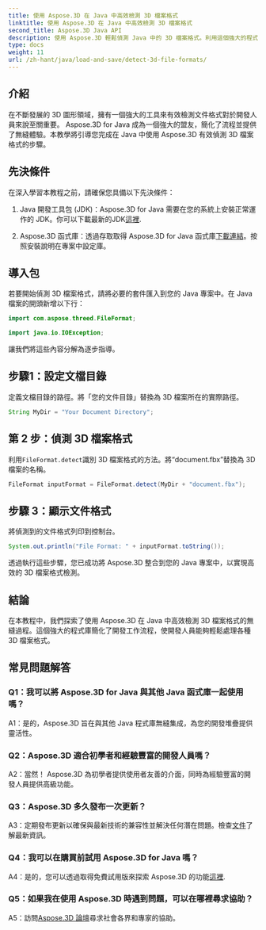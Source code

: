 ```yaml
---
title: 使用 Aspose.3D 在 Java 中高效檢測 3D 檔案格式
linktitle: 使用 Aspose.3D 在 Java 中高效檢測 3D 檔案格式
second_title: Aspose.3D Java API
description: 使用 Aspose.3D 輕鬆偵測 Java 中的 3D 檔案格式。利用這個強大的程式庫簡化您的開發流程。
type: docs
weight: 11
url: /zh-hant/java/load-and-save/detect-3d-file-formats/
---
```

## 介紹

在不斷發展的 3D 圖形領域，擁有一個強大的工具來有效檢測文件格式對於開發人員來說至關重要。 Aspose.3D for Java 成為一個強大的盟友，簡化了流程並提供了無縫體驗。本教學將引導您完成在 Java 中使用 Aspose.3D 有效偵測 3D 檔案格式的步驟。

## 先決條件

在深入學習本教程之前，請確保您具備以下先決條件：

1. Java 開發工具包 (JDK)：Aspose.3D for Java 需要在您的系統上安裝正常運作的 JDK。你可以下載最新的JDK[這裡](https://www.oracle.com/java/technologies/javase-downloads.html).

2.  Aspose.3D 函式庫：透過存取取得 Aspose.3D for Java 函式庫[下載連結](https://releases.aspose.com/3d/java/)。按照安裝說明在專案中設定庫。

## 導入包

若要開始偵測 3D 檔案格式，請將必要的套件匯入到您的 Java 專案中。在 Java 檔案的開頭新增以下行：

```java
import com.aspose.threed.FileFormat;

import java.io.IOException;
```

讓我們將這些內容分解為逐步指導。

## 步驟1：設定文檔目錄

定義文檔目錄的路徑。將「您的文件目錄」替換為 3D 檔案所在的實際路徑。

```java
String MyDir = "Your Document Directory";
```

## 第 2 步：偵測 3D 檔案格式

利用`FileFormat.detect`識別 3D 檔案格式的方法。將“document.fbx”替換為 3D 檔案的名稱。

```java
FileFormat inputFormat = FileFormat.detect(MyDir + "document.fbx");
```

## 步驟 3：顯示文件格式

將偵測到的文件格式列印到控制台。

```java
System.out.println("File Format: " + inputFormat.toString());
```

透過執行這些步驟，您已成功將 Aspose.3D 整合到您的 Java 專案中，以實現高效的 3D 檔案格式檢測。

## 結論

在本教程中，我們探索了使用 Aspose.3D 在 Java 中高效檢測 3D 檔案格式的無縫過程。這個強大的程式庫簡化了開發工作流程，使開發人員能夠輕鬆處理各種 3D 檔案格式。

## 常見問題解答

### Q1：我可以將 Aspose.3D for Java 與其他 Java 函式庫一起使用嗎？

A1：是的，Aspose.3D 旨在與其他 Java 程式庫無縫集成，為您的開發堆疊提供靈活性。

### Q2：Aspose.3D 適合初學者和經驗豐富的開發人員嗎？

A2：當然！ Aspose.3D 為初學者提供使用者友善的介面，同時為經驗豐富的開發人員提供高級功能。

### Q3：Aspose.3D 多久發布一次更新？

 A3：定期發布更新以確保與最新技術的兼容性並解決任何潛在問題。檢查[文件](https://reference.aspose.com/3d/java/)了解最新資訊。

### Q4：我可以在購買前試用 Aspose.3D for Java 嗎？

 A4：是的，您可以透過取得免費試用版來探索 Aspose.3D 的功能[這裡](https://releases.aspose.com/).

### Q5：如果我在使用 Aspose.3D 時遇到問題，可以在哪裡尋求協助？

 A5：訪問[Aspose.3D 論壇](https://forum.aspose.com/c/3d/18)尋求社會各界和專家的協助。